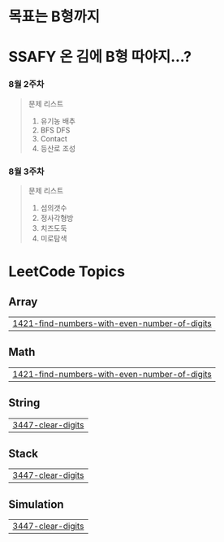 # 목표는 B형까지
# SSAFY 온 김에 B형 따야지...?




### 8월 2주차
> 문제 리스트
> 1. 유기농 배추
> 2. BFS DFS
> 3. Contact
> 4. 등산로 조성

### 8월 3주차 
> 문제 리스트
> 1. 섬의갯수
> 2. 정사각형방
> 3. 치즈도둑
> 4. 미로탐색

<!---LeetCode Topics Start-->
# LeetCode Topics
## Array
|  |
| ------- |
| [1421-find-numbers-with-even-number-of-digits](https://github.com/Jinnyzinny/LeeJinHyoung/tree/master/1421-find-numbers-with-even-number-of-digits) |
## Math
|  |
| ------- |
| [1421-find-numbers-with-even-number-of-digits](https://github.com/Jinnyzinny/LeeJinHyoung/tree/master/1421-find-numbers-with-even-number-of-digits) |
## String
|  |
| ------- |
| [3447-clear-digits](https://github.com/Jinnyzinny/LeeJinHyoung/tree/master/3447-clear-digits) |
## Stack
|  |
| ------- |
| [3447-clear-digits](https://github.com/Jinnyzinny/LeeJinHyoung/tree/master/3447-clear-digits) |
## Simulation
|  |
| ------- |
| [3447-clear-digits](https://github.com/Jinnyzinny/LeeJinHyoung/tree/master/3447-clear-digits) |
<!---LeetCode Topics End-->
